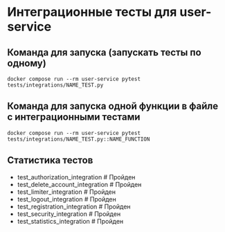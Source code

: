 # Интеграционные тесты для user-service

## Команда для запуска (запускать тесты по одному)
```
docker compose run --rm user-service pytest tests/integrations/NAME_TEST.py
```

## Команда для запуска одной функции в файле с интеграционными тестами
```
docker compose run --rm user-service pytest tests/integrations/NAME_TEST.py::NAME_FUNCTION
```

## Статистика тестов
- test_authorization_integration          # Пройден
- test_delete_account_integration         # Пройден
- test_limiter_integration                # Пройден
- test_logout_integration                 # Пройден
- test_registration_integration           # Пройден
- test_security_integration               # Пройден
- test_statistics_integration             # Пройден
